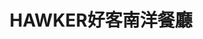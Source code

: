 ---
title: "HAWKER好客南洋餐廳"
description: "HAWKER好客南洋餐廳"
layout: shop
keywords:
  - 美食競賽
  - 台灣美食
  - 美食精選
datePublished: "2025-06-30"
dateModified: "2025-07-07"
city: "高雄市"
district: "前鎮區"
address: "高雄市前鎮區新光路33號2樓"
phone: "072132037"
geo: "22.611319256550672, 120.30348383363544"
google_map: "https://maps.app.goo.gl/ugmBrVcTndYarTiR7"
footinder: "https://footinder.com.tw/%e9%ab%98%e9%9b%84%e5%b8%82%e5%89%8d%e9%8e%ae%e5%8d%80/362199/"
official: "https://ickaohsiung.com/restaurant/hawker/"
award:
  - name: "500盤"
    year: "2024"
    entries:
      - dishes:
          - "印度抓餅"

---